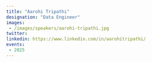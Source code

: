 ```yaml
---
title: "Aarohi Tripathi"
designation: "Data Engineer"
images:
 - /images/speakers/aarohi-tripathi.jpg
twitter: 
linkedin: https://www.linkedin.com/in/aarohitripathi/
events:
 - 2025
---
```

